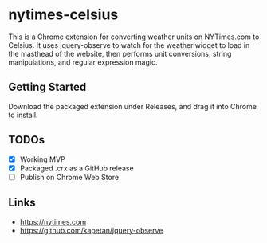 # nytimes-celsius
This is a Chrome extension for converting weather units on NYTimes.com to Celsius. It uses jquery-observe to watch for the weather widget to load in the masthead of the website, then performs unit conversions, string manipulations, and regular expression magic.

## Getting Started
Download the packaged extension under Releases, and drag it into Chrome to install.

## TODOs
- [x] Working MVP
- [x] Packaged .crx as a GitHub release
- [ ] Publish on Chrome Web Store

## Links
- https://nytimes.com
- https://github.com/kapetan/jquery-observe
